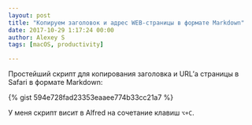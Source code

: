 ```yaml
---
layout: post
title: "Копируем заголовок и адрес WEB-страницы в формате Markdown"
date: 2017-10-29 1:17:24 00:00
author: Alexey S
tags: [macOS, productivity]

---
```


Простейший скрипт для копирования заголовка и URL&#8217;а страницы в Safari в формате Markdown:

<!--more-->


<div class="gist-oembed" data-gist="42point/594e728fad23353eaaee774b33cc21a7.json">
</div>

{% gist 594e728fad23353eaaee774b33cc21a7 %}

    
    

У меня скрипт висит в Alfred на сочетание клавиш `⌥+C`.

&nbsp;